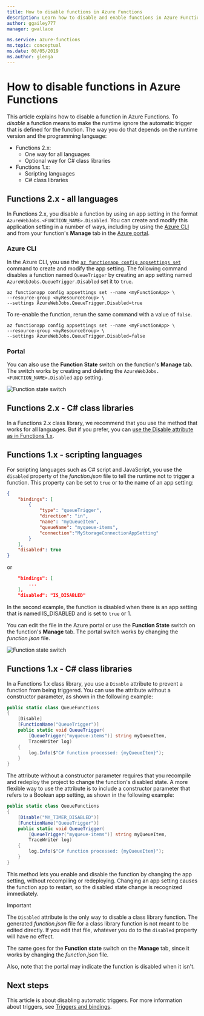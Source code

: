 ```yaml
---
title: How to disable functions in Azure Functions
description: Learn how to disable and enable functions in Azure Functions 1.x and 2.x.
author: ggailey777
manager: gwallace

ms.service: azure-functions
ms.topic: conceptual
ms.date: 08/05/2019
ms.author: glenga
---
```


# How to disable functions in Azure Functions

This article explains how to disable a function in Azure Functions. To *disable* a function means to make the runtime ignore the automatic trigger that is defined for the function. The way you do that depends on the runtime version and the programming language:

* Functions 2.x:
  * One way for all languages
  * Optional way for C# class libraries
* Functions 1.x:
  * Scripting languages
  * C# class libraries

## Functions 2.x - all languages

In Functions 2.x, you disable a function by using an app setting in the format `AzureWebJobs.<FUNCTION_NAME>.Disabled`. You can create and modify this application setting in a number of ways, including by using the [Azure CLI](/cli/azure/) and from your function's **Manage** tab in the [Azure portal](https://portal.azure.com). 

### Azure CLI

In the Azure CLI, you use the [`az functionapp config appsettings set`](/cli/azure/functionapp/config/appsettings#az-functionapp-config-appsettings-set) command to create and modify the app setting. The following command disables a function named `QueueTrigger` by creating an app setting named `AzureWebJobs.QueueTrigger.Disabled` set it to `true`. 

```azurecli-interactive
az functionapp config appsettings set --name <myFunctionApp> \
--resource-group <myResourceGroup> \
--settings AzureWebJobs.QueueTrigger.Disabled=true
```

To re-enable the function, rerun the same command with a value of `false`.

```azurecli-interactive
az functionapp config appsettings set --name <myFunctionApp> \
--resource-group <myResourceGroup> \
--settings AzureWebJobs.QueueTrigger.Disabled=false
```

### Portal

You can also use the **Function State** switch on the function's **Manage** tab. The switch works by creating and deleting the `AzureWebJobs.<FUNCTION_NAME>.Disabled` app setting.

![Function state switch](media/disable-function/function-state-switch.png)

## Functions 2.x - C# class libraries

In a Functions 2.x class library, we recommend that you use the method that works for all languages. But if you prefer, you can [use the Disable attribute as in Functions 1.x](#functions-1x---c-class-libraries).

## Functions 1.x - scripting languages

For scripting languages such as C# script and JavaScript, you use the `disabled` property of the *function.json* file to tell the runtime not to trigger a function. This property can be set to `true` or to the name of an app setting:

```json
{
    "bindings": [
        {
            "type": "queueTrigger",
            "direction": "in",
            "name": "myQueueItem",
            "queueName": "myqueue-items",
            "connection":"MyStorageConnectionAppSetting"
        }
    ],
    "disabled": true
}
```
or 

```json
    "bindings": [
        ...
    ],
    "disabled": "IS_DISABLED"
```

In the second example, the function is disabled when there is an app setting that is named IS_DISABLED and is set to `true` or 1.

You can edit the file in the Azure portal or use the **Function State** switch on the function's **Manage** tab. The portal switch works by changing the *function.json* file.

![Function state switch](media/disable-function/function-state-switch.png)

## Functions 1.x - C# class libraries

In a Functions 1.x class library, you use a `Disable` attribute to prevent a function from being triggered. You can use the attribute without a constructor parameter, as shown in the following example:

```csharp
public static class QueueFunctions
{
    [Disable]
    [FunctionName("QueueTrigger")]
    public static void QueueTrigger(
        [QueueTrigger("myqueue-items")] string myQueueItem, 
        TraceWriter log)
    {
        log.Info($"C# function processed: {myQueueItem}");
    }
}
```

The attribute without a constructor parameter requires that you recompile and redeploy the project to change the function's disabled state. A more flexible way to use the attribute is to include a constructor parameter that refers to a Boolean app setting, as shown in the following example:

```csharp
public static class QueueFunctions
{
    [Disable("MY_TIMER_DISABLED")]
    [FunctionName("QueueTrigger")]
    public static void QueueTrigger(
        [QueueTrigger("myqueue-items")] string myQueueItem, 
        TraceWriter log)
    {
        log.Info($"C# function processed: {myQueueItem}");
    }
}
```

This method lets you enable and disable the function by changing the app setting, without recompiling or redeploying. Changing an app setting causes the function app to restart, so the disabled state change is recognized immediately.

> [!IMPORTANT]
> The `Disabled` attribute is the only way to disable a class library function. The generated *function.json* file for a class library function is not meant to be edited directly. If you edit that file, whatever you do to the `disabled` property will have no effect.
>
> The same goes for the **Function state** switch on the **Manage** tab, since it works by changing the *function.json* file.
>
> Also, note that the portal may indicate the function is disabled when it isn't.

## Next steps

This article is about disabling automatic triggers. For more information about triggers, see [Triggers and bindings](functions-triggers-bindings.md).
